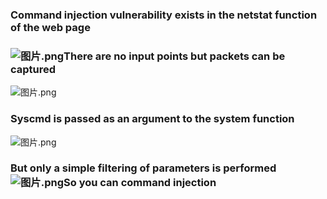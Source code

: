 ### Command injection vulnerability exists in the netstat function of the web page
### ![图片.png](https://cdn.nlark.com/yuque/0/2024/png/43672949/1721914349933-3c7e71a2-46d5-474b-b420-0da51099d2da.png#averageHue=%23425157&clientId=ue6ca4b48-6fa4-4&from=paste&height=784&id=u3c9faa3b&originHeight=960&originWidth=1015&originalType=binary&ratio=1.2244897959183674&rotation=0&showTitle=false&size=193731&status=done&style=none&taskId=u2bc04ec0-9492-47f7-b390-0491a66da2b&title=&width=828.9166666666666)There are no input points but packets can be captured
![图片.png](https://cdn.nlark.com/yuque/0/2024/png/43672949/1721914413847-74f024cc-b866-43dd-93ee-e23ce3d69a3c.png#averageHue=%23f6f3f3&clientId=ue6ca4b48-6fa4-4&from=paste&height=381&id=ub5381d69&originHeight=466&originWidth=472&originalType=binary&ratio=1.2244897959183674&rotation=0&showTitle=false&size=56178&status=done&style=none&taskId=u916aeb99-6d0f-4287-840c-020b889b4ca&title=&width=385.46666666666664)
### Syscmd is passed as an argument to the system function
![图片.png](https://cdn.nlark.com/yuque/0/2024/png/43672949/1721914396116-2e254d41-1077-46ce-8a52-af011098da1b.png#averageHue=%23fcfcfc&clientId=ue6ca4b48-6fa4-4&from=paste&height=247&id=uc7b14fe7&originHeight=303&originWidth=1767&originalType=binary&ratio=1.2244897959183674&rotation=0&showTitle=false&size=38799&status=done&style=none&taskId=u1f55e0b2-a64e-4fb6-a89d-5d830f8b8c8&title=&width=1443.05)
### But only a simple filtering of parameters is performed![图片.png](https://cdn.nlark.com/yuque/0/2024/png/43672949/1721914764112-9bfc8ef1-433d-4ccb-a1cf-9ca273d61094.png#averageHue=%23fdfcfc&clientId=ue6ca4b48-6fa4-4&from=paste&height=362&id=u42532d2c&originHeight=443&originWidth=1667&originalType=binary&ratio=1.2244897959183674&rotation=0&showTitle=false&size=60908&status=done&style=none&taskId=u843853d2-4ac4-4d08-8a45-eae810f8fcd&title=&width=1361.3833333333332)So you can command injection

